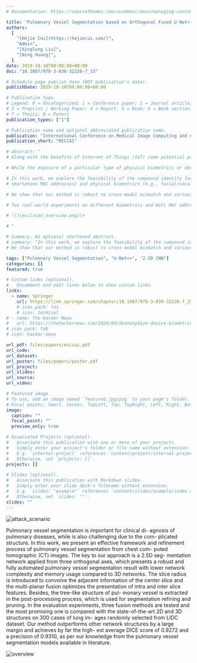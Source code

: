 ```yaml
---
# Documentation: https://sourcethemes.com/academic/docs/managing-content/

title: "Pulmonary Vessel Segmentation based on Orthogonal Fused U-Net++ of Chest CT Images"
authors:
  [
    "[Hejie Cui](https://hejiecui.com/)",
    "Admin",
    "[Xinglong Liu]",
    "[Ning Huang]",
  ]
date: 2019-10-18T00:00:00+08:00
doi: "10.1007/978-3-030-32226-7_33"

# Schedule page publish date (NOT publication's date).
publishDate: 2019-10-18T00:00:00+08:00

# Publication type.
# Legend: 0 = Uncategorized; 1 = Conference paper; 2 = Journal article;
# 3 = Preprint / Working Paper; 4 = Report; 5 = Book; 6 = Book section;
# 7 = Thesis; 8 = Patent
publication_types: ["1"]

# Publication name and optional abbreviated publication name.
publication: "International Conference on Medical Image Computing and Computer-Assisted Intervention 2019"
publication_short: "MICCAI"

# abstract: "
# Along with the benefits of Internet of Things (IoT) come potential privacy risks, since billions of the connected devices are granted to sense information about their users, communicating to other parties over the Internet. Of particular interest to the adversary is the user identity, which, once obtained, can be used for many vicious attacks subsequently. \n

# While the exposure of a particular type of physical biometrics or device IDs is extensively studied, the compound leakage interwoven by both sides remains unknown to users in IoT-rich environments. \n

# In this work, we explore the feasibility of the compound identity leakage across cyber-physical spaces and unveil that co-located smart device IDs (e.g.,
# smartphone MAC addresses) and physical biometrics (e.g., facial/vocal samples) are side channels to each other. Based on the side channels in combination, our presented approach enables an attacker to automatically compromise users' biometrics and device IDs in tandem. \n

# We show that our method is robust to cross-modal mismatch and various observation noise in the wild, comprehensively profiling victims with nearly zero analysis effort from the attacker. \n

# Two real-world experiments on different biometrics and WiFi MAC addresses validate the new type of privacy leakage. We show that in extreme cases, the presented approach can compromise more than 70% device IDs and harvests multiple biometric clusters of 94% purity at the same time. \n

# ![](evilscan_overview.png)\n

# "

# Summary. An optional shortened abstract.
# summary: "In this work, we explore the feasibility of the compound identity leakage across cyber-physical spaces and unveil that co-located smart device IDs (e.g., smartphone MAC addresses) and physical biometrics (e.g., facial/vocal samples) are side channels to each other. Based on the side channels in combination, our presented approach enables an attacker to automatically compromise users' biometrics and device IDs in tandem.
# We show that our method is robust to cross-modal mismatch and various observation noise in the wild, comprehensively profiling victims with nearly zero analysis effort from the attacker. "

tags: ["Pulmonary Vessel Segmentation", "U-Net++", "2.5D CNN"]
categories: []
featured: true

# Custom links (optional).
#   Uncomment and edit lines below to show custom links.
links:
  - name: Springer
    url: https://link.springer.com/chapter/10.1007/978-3-030-32226-7_33
    # icon_pack: fas
    # icon: terminal
# - name: The Hacker News
#   url: https://thehackernews.com/2020/04/deanonymize-device-biometrics.html
# icon_pack: fab
# icon: hacker-news

url_pdf: files/papers/miccai.pdf
url_code:
url_dataset:
url_poster: files/papers/poster.pdf
url_project:
url_slides:
url_source:
url_video:

# Featured image
# To use, add an image named `featured.jpg/png` to your page's folder.
# Focal points: Smart, Center, TopLeft, Top, TopRight, Left, Right, BottomLeft, Bottom, BottomRight.
image:
  caption: ""
  focal_point: ""
  preview_only: true

# Associated Projects (optional).
#   Associate this publication with one or more of your projects.
#   Simply enter your project's folder or file name without extension.
#   E.g. `internal-project` references `content/project/internal-project/index.md`.
#   Otherwise, set `projects: []`.
projects: []

# Slides (optional).
#   Associate this publication with Markdown slides.
#   Simply enter your slide deck's filename without extension.
#   E.g. `slides: "example"` references `content/slides/example/index.md`.
#   Otherwise, set `slides: ""`.
slides: ""
---
```


![attack_scenario](attack_scenario.png)

Pulmonary vessel segmentation is important for clinical di- agnosis of pulmonary diseases, while is also challenging due to the com- plicated structure. In this work, we present an effective framework and refinement process of pulmonary vessel segmentation from chest com- puted tomographic (CT) images. The key to our approach is a 2.5D seg- mentation network applied from three orthogonal axes, which presents a robust and fully automated pulmonary vessel segmentation result with lower network complexity and memory usage compared to 3D networks. The slice radius is introduced to convolve the adjacent information of the center slice and the multi-planar fusion optimizes the presentation of intra and inter slice features. Besides, the tree-like structure of pul- monary vessel is extracted in the post-processing process, which is used for segmentation refining and pruning. In the evaluation experiments, three fusion methods are tested and the most promising one is compared with the state-of-the-art 2D and 3D structures on 300 cases of lung im- ages randomly selected from LIDC dataset. Our method outperforms other network structures by a large margin and achieves by far the high- est average DICE score of 0.9272 and a precision of 0.9310, as per our knowledge from the pulmonary vessel segmentation models available in literature.

![overview](evilscan_overview.png)
